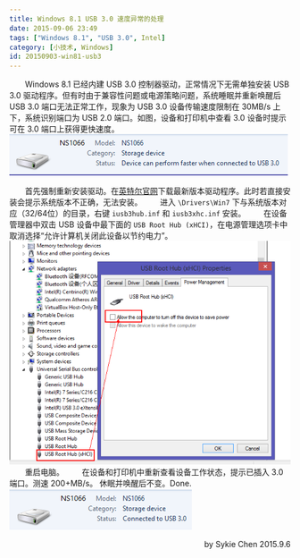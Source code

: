 ```yaml
---
title: Windows 8.1 USB 3.0 速度异常的处理
date: 2015-09-06 23:49
tags: ["Windows 8.1", "USB 3.0", Intel]
category: [小技术, Windows]
id: 20150903-win81-usb3
---
```

&emsp;&emsp;Windows 8.1 已经内建 USB 3.0 控制器驱动，正常情况下无需单独安装 USB 3.0 驱动程序。但有时由于兼容性问题或电源策略问题，系统睡眠并重新唤醒后 USB 3.0 端口无法正常工作，现象为 USB 3.0 设备传输速度限制在 30MB/s 上下，系统识别端口为 USB 2.0 端口。如图，设备和打印机中查看 3.0 设备时提示可在 3.0 端口上获得更快速度。
![](/blogimg/20150903-win81-usb3/1.png)
<!-- more -->
&emsp;&emsp;首先强制重新安装驱动。在[英特尔官网](https://downloadcenter.intel.com/download/22824/USB-3-0-Driver-Intel-USB-3-0-eXtensible-Host-Controller-Driver-for-Intel-8-9-100-Series-and-C220-C610-Chipset-Family)下载最新版本驱动程序。此时若直接安装会提示系统版本不正确，无法安装。
&emsp;&emsp;进入 `\Drivers\Win7` 下与系统版本对应（32/64位）的目录，右键 `iusb3hub.inf` 和 `iusb3xhc.inf` 安装。
&emsp;&emsp;在设备管理器中双击 USB 设备中最下面的 `USB Root Hub (xHCI)`，在电源管理选项卡中取消选择“允许计算机关闭此设备以节约电力”。
![](/blogimg/20150903-win81-usb3/3.png)
&emsp;&emsp;重启电脑。
&emsp;&emsp;在设备和打印机中重新查看设备工作状态，提示已插入 3.0 端口。测速 200+MB/s。 休眠并唤醒后不变。Done.
![](/blogimg/20150903-win81-usb3/2.png)


<p align = right>
by Sykie Chen
2015.9.6
</p>